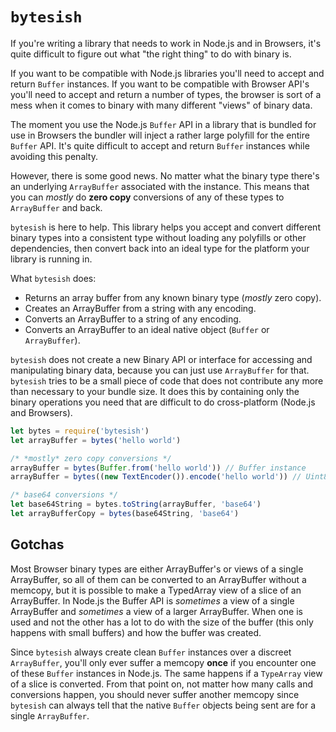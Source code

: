 # `bytesish`

If you're writing a library that needs to work in Node.js and in Browsers,
it's quite difficult to figure out what "the right thing" to do with binary
is.

If you want to be compatible with Node.js libraries you'll need to accept
and return `Buffer` instances. If you want to be compatible with Browser API's
you'll need to accept and return a number of types, the browser is sort of a mess
when it comes to binary with many different "views" of binary data.

The moment you use the Node.js `Buffer` API in a library that is bundled for
use in Browsers the bundler will inject a rather large polyfill for the entire
`Buffer` API. It's quite difficult to accept and return `Buffer` instances while
avoiding this penalty.

However, there is some good news. No matter what the binary type there's an underlying
`ArrayBuffer` associated with the instance. This means that you can *mostly* do **zero copy**
conversions of any of these types to `ArrayBuffer` and back.

`bytesish` is here to help. This library helps you accept and convert different binary types
into a consistent type without loading any polyfills or other dependencies, then
convert back into an ideal type for the platform your library is running in.

What `bytesish` does:

* Returns an array buffer from any known binary type (*mostly* zero copy).
* Creates an ArrayBuffer from a string with any encoding.
* Converts an ArrayBuffer to a string of any encoding.
* Converts an ArrayBuffer to an ideal native object (`Buffer` or `ArrayBuffer`).

`bytesish` does not create a new Binary API or interface for accessing and manipulating
binary data, because you can just use `ArrayBuffer` for that. `bytesish` tries to be a
small piece of code that does not contribute any more than necessary to your bundle size.
It does this by containing only the binary operations you need that are difficult to
do cross-platform (Node.js and Browsers).

```javascript
let bytes = require('bytesish')
let arrayBuffer = bytes('hello world')

/* *mostly* zero copy conversions */
arrayBuffer = bytes(Buffer.from('hello world')) // Buffer instance
arrayBuffer = bytes((new TextEncoder()).encode('hello world')) // Uint8Array

/* base64 conversions */
let base64String = bytes.toString(arrayBuffer, 'base64')
let arrayBufferCopy = bytes(base64String, 'base64')
```

## Gotchas

Most Browser binary types are either ArrayBuffer's or views of a single ArrayBuffer, so
all of them can be converted to an ArrayBuffer without a memcopy, but it is possible
to make a TypedArray view of a slice of an ArrayBuffer. In Node.js the
Buffer API is *sometimes* a view of a single ArrayBuffer and *sometimes* a view of a
larger ArrayBuffer. When one is used and not the other has a lot to do with the size
of the buffer (this only happens with small buffers) and how the buffer was created.

Since `bytesish` always create clean `Buffer` instances over a discreet `ArrayBuffer`,
you'll only ever suffer a memcopy **once** if you encounter one of these `Buffer` 
instances in Node.js. The same happens if a `TypeArray` view of a slice is converted.
From that point on, not matter how many calls and conversions
happen, you should never suffer another memcopy since `bytesish` can always tell
that the native `Buffer` objects being sent are for a single `ArrayBuffer`.

